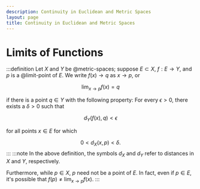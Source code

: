 ```yaml
---
description: Continuity in Euclidean and Metric Spaces
layout: page
title: Continuity in Euclidean and Metric Spaces
---
```


# Limits of Functions

:::definition
Let $X$ and $Y$ be @metric-spaces; suppose $E \subset X,$ $f : E \to Y,$ and $p$ is a @limit-point of $E.$ We write $f(x) \to q$ as $x \to p,$ or

$$ \lim_{x \to p} f(x) = q $$

if there is a point $q \in Y$ with the following property: For every $\epsilon > 0,$ there exists a $\delta > 0$ such that

$$ d_Y(f(x), q) < \epsilon $$

for all points $x \in E$ for which

$$ 0 < d_X(x,p) < \delta. $$
:::
:::note
In the above definition, the symbols $d_X$ and $d_Y$ refer to distances in $X$ and $Y,$ respectively.

Furthermore, while $p \in X,$ $p$ need not be a point of $E.$ In fact, even if $p \in E,$ it's possible that $f(p) \neq \lim_{x \to p} f(x).$
:::
